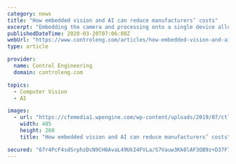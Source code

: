 ```yaml
---
category: news
title: "How embedded vision and AI can reduce manufacturers’ costs"
excerpt: "Embedding the camera and processing onto a single device allows manufacturers to sneak embedded vision into places where computer vision technology would never fit. Image processing is more accessible and can deliver savings to total system costs. Within embedded vision systems, pre-processing and advanced processing correction tasks quickly ..."
publishedDateTime: 2020-03-20T07:06:00Z
webUrl: "https://www.controleng.com/articles/how-embedded-vision-and-ai-can-reduce-manufacturers-costs/"
type: article

provider:
  name: Control Engineering
  domain: controleng.com

topics:
  - Computer Vision
  - AI

images:
  - url: "https://cfemedia1.wpengine.com/wp-content/uploads/2019/07/ctlx_icon_MachineVision_Slider_01-3.jpg"
    width: 485
    height: 260
    title: "How embedded vision and AI can reduce manufacturers’ costs"

secured: "67r4PcF4sdSrphzDcN9CH6AvaL49UkI4FVLa/S7Vauw3Kk0lAF3OB9z+D37F7dLVSZf0kk8CY6NlwxlMiEn0KWyDZHMOXi1efpoipcsLm454OpOPvU9X/bwGnqs8F4SCP13lbsWK/+A9be0wzioV5QtkiAvG9aUnXC8IK123VJM08v6R0NYqomBY51Yb2QSNRk08lQlQNZTj8wczRLRXdjqyfp+pj9595vi8EDSojpvTBUVpsrSmjveHz/qWD6HK95tiEVCbfPf6LcNODDxRPLciTXVgM04F/l0oKNzgVmJzjypulnxJMp8ui7qq1312;wDQtEExsTffwfAyef5XwAg=="
---
```


